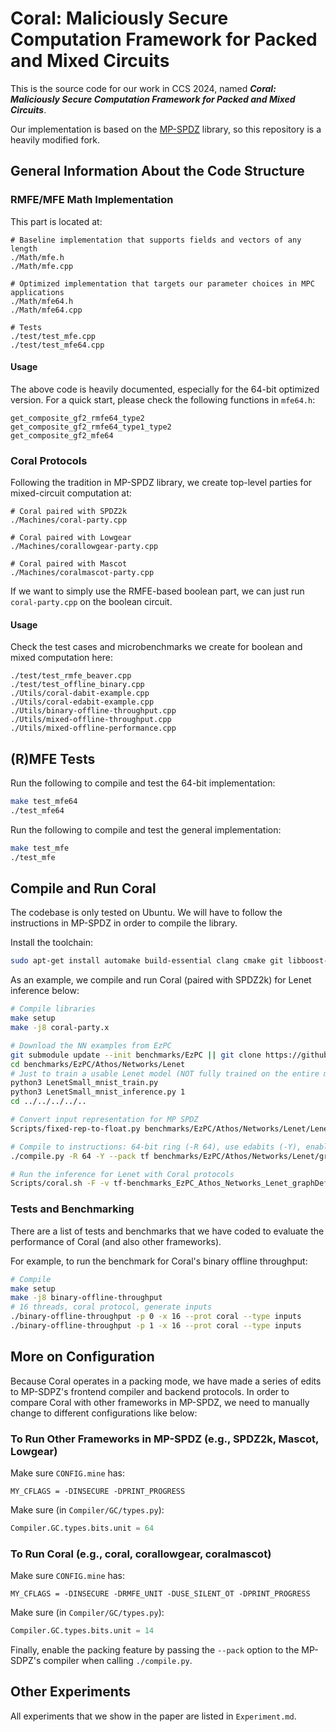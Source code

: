 # Coral: Maliciously Secure Computation Framework for Packed and Mixed Circuits

This is the source code for our work in CCS 2024, named ***Coral: Maliciously Secure Computation Framework for Packed and Mixed Circuits***.

Our implementation is based on the [MP-SPDZ](https://github.com/data61/MP-SPDZ/) library, so this repository is a heavily modified fork. 


## General Information About the Code Structure
### RMFE/MFE Math Implementation
This part is located at:
```
# Baseline implementation that supports fields and vectors of any length
./Math/mfe.h
./Math/mfe.cpp

# Optimized implementation that targets our parameter choices in MPC applications
./Math/mfe64.h
./Math/mfe64.cpp

# Tests
./test/test_mfe.cpp
./test/test_mfe64.cpp
```

#### Usage
The above code is heavily documented, especially for the 64-bit optimized version. For a quick start, please check the following functions in `mfe64.h`:
```
get_composite_gf2_rmfe64_type2
get_composite_gf2_rmfe64_type1_type2
get_composite_gf2_mfe64
```

### Coral Protocols
Following the tradition in MP-SPDZ library, we create top-level parties for mixed-circuit computation at:
```
# Coral paired with SPDZ2k
./Machines/coral-party.cpp

# Coral paired with Lowgear
./Machines/corallowgear-party.cpp

# Coral paired with Mascot
./Machines/coralmascot-party.cpp
```

If we want to simply use the RMFE-based boolean part, we can just run `coral-party.cpp` on the boolean circuit.

#### Usage
Check the test cases and microbenchmarks we create for boolean and mixed computation here:
```
./test/test_rmfe_beaver.cpp
./test/test_offline_binary.cpp
./Utils/coral-dabit-example.cpp
./Utils/coral-edabit-example.cpp
./Utils/binary-offline-throughput.cpp
./Utils/mixed-offline-throughput.cpp
./Utils/mixed-offline-performance.cpp
```

## (R)MFE Tests

Run the following to compile and test the 64-bit implementation:
```bash
make test_mfe64
./test_mfe64
```

Run the following to compile and test the general implementation:
```bash
make test_mfe
./test_mfe
```

## Compile and Run Coral
The codebase is only tested on Ubuntu. We will have to follow the instructions in MP-SPDZ in order to compile the library. 

Install the toolchain:
```bash
sudo apt-get install automake build-essential clang cmake git libboost-dev libboost-iostreams-dev libboost-thread-dev libgmp-dev libntl-dev libsodium-dev libssl-dev libtool python3
```

As an example, we compile and run Coral (paired with SPDZ2k) for Lenet inference below:
```bash
# Compile libraries
make setup
make -j8 coral-party.x

# Download the NN examples from EzPC
git submodule update --init benchmarks/EzPC || git clone https://github.com/zicofish/MP-SPDZ-EzPC benchmarks/EzPC
cd benchmarks/EzPC/Athos/Networks/Lenet
# Just to train a usable Lenet model (NOT fully trained on the entire mnist dataset)
python3 LenetSmall_mnist_train.py
python3 LenetSmall_mnist_inference.py 1
cd ../../../../..

# Convert input representation for MP SPDZ
Scripts/fixed-rep-to-float.py benchmarks/EzPC/Athos/Networks/Lenet/LenetSmall_mnist_img_1.inp

# Compile to instructions: 64-bit ring (-R 64), use edabits (-Y), enable packing (necessary for Coral), 8 threads
./compile.py -R 64 -Y --pack tf benchmarks/EzPC/Athos/Networks/Lenet/graphDef.bin 8

# Run the inference for Lenet with Coral protocols
Scripts/coral.sh -F -v tf-benchmarks_EzPC_Athos_Networks_Lenet_graphDef.bin-8
```

### Tests and Benchmarking
There are a list of tests and benchmarks that we have coded to evaluate the performance of Coral (and also other frameworks).

For example, to run the benchmark for Coral's binary offline throughput:
```bash
# Compile
make setup
make -j8 binary-offline-throughput
# 16 threads, coral protocol, generate inputs
./binary-offline-throughput -p 0 -x 16 --prot coral --type inputs
./binary-offline-throughput -p 1 -x 16 --prot coral --type inputs
```

## More on Configuration
Because Coral operates in a packing mode, we have made a series of edits to MP-SDPZ's frontend compiler and backend protocols. In order to compare Coral with other frameworks in MP-SPDZ, we need to manually change to different configurations like below:

### To Run Other Frameworks in MP-SPDZ (e.g., SPDZ2k, Mascot, Lowgear)
Make sure `CONFIG.mine` has:
```
MY_CFLAGS = -DINSECURE -DPRINT_PROGRESS
```
Make sure (in `Compiler/GC/types.py`):
```python
Compiler.GC.types.bits.unit = 64
```

### To Run Coral (e.g., coral, corallowgear, coralmascot)
Make sure `CONFIG.mine` has:
```
MY_CFLAGS = -DINSECURE -DRMFE_UNIT -DUSE_SILENT_OT -DPRINT_PROGRESS
```
Make sure (in `Compiler/GC/types.py`):
```python
Compiler.GC.types.bits.unit = 14
```
Finally, enable the packing feature by passing the `--pack` option to the MP-SDPZ's compiler when calling `./compile.py`.


## Other Experiments
All experiments that we show in the paper are listed in `Experiment.md`.
